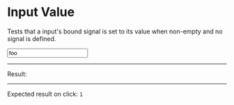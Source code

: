# Input Value

Tests that a input's bound signal is set to its value when non-empty and no signal is defined.

<div>
  <input type="text" data-bind-result value="foo" class="input input-bordered" />
  <hr />
  Result:
  <code id="result" data-text="$result === 'foo' ? 1 : 0"></code>
  <hr />
  Expected result on click: <code>1</code>
</div>